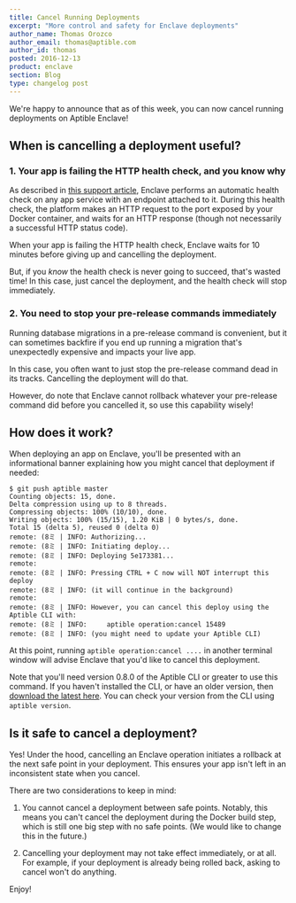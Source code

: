 ```yaml
---
title: Cancel Running Deployments
excerpt: "More control and safety for Enclave deployments"
author_name: Thomas Orozco
author_email: thomas@aptible.com
author_id: thomas
posted: 2016-12-13
product: enclave
section: Blog
type: changelog post
---
```


We're happy to announce that as of this week, you can now cancel running
deployments on Aptible Enclave!

## When is cancelling a deployment useful?

### 1. Your app is failing the HTTP health check, and you know why

As described in [this support article][0], Enclave performs an automatic health
check on any app service with an endpoint attached to it. During this health
check, the platform makes an HTTP request to the port exposed by your Docker
container, and waits for an HTTP response (though not necessarily a successful
HTTP status code).

When your app is failing the HTTP health check, Enclave waits for 10 minutes
before giving up and cancelling the deployment.

But, if you _know_ the health check is never going to succeed, that's wasted
time! In this case, just cancel the deployment, and the health check will stop
immediately.

### 2. You need to stop your pre-release commands immediately

Running database migrations in a pre-release command is convenient, but it can
sometimes backfire if you end up running a migration that's unexpectedly
expensive and impacts your live app.

In this case, you often want to just stop the pre-release command dead in its
tracks. Cancelling the deployment will do that.

However, do note that Enclave cannot rollback whatever your pre-release command
did before you cancelled it, so use this capability wisely!

## How does it work?

When deploying an app on Enclave, you'll be presented with an informational
banner explaining how you might cancel that deployment if needed:

```
$ git push aptible master
Counting objects: 15, done.
Delta compression using up to 8 threads.
Compressing objects: 100% (10/10), done.
Writing objects: 100% (15/15), 1.20 KiB | 0 bytes/s, done.
Total 15 (delta 5), reused 0 (delta 0)
remote: (8ミ | INFO: Authorizing...
remote: (8ミ | INFO: Initiating deploy...
remote: (8ミ | INFO: Deploying 5e173381...
remote:
remote: (8ミ | INFO: Pressing CTRL + C now will NOT interrupt this deploy
remote: (8ミ | INFO: (it will continue in the background)
remote:
remote: (8ミ | INFO: However, you can cancel this deploy using the Aptible CLI with:
remote: (8ミ | INFO:     aptible operation:cancel 15489
remote: (8ミ | INFO: (you might need to update your Aptible CLI)
```

At this point, running `aptible operation:cancel ....` in another terminal
window will advise Enclave that you'd like to cancel this deployment.

Note that you'll need version 0.8.0 of the Aptible CLI or greater to use
this command. If you haven't installed the CLI, or have an older version, then
[download the latest here][1]. You can check your version from the CLI using
`aptible version`.

## Is it safe to cancel a deployment?

Yes! Under the hood, cancelling an Enclave operation initiates a rollback at
the next safe point in your deployment. This ensures your app isn't left in an
inconsistent state when you cancel.

There are two considerations to keep in mind:

  1. You cannot cancel a deployment between safe points. Notably, this means
     you can't cancel the deployment during the Docker build step, which is
     still one big step with no safe points. (We would like to change this in
     the future.)

  2. Cancelling your deployment may not take effect immediately, or at all. For
     example, if your deployment is already being rolled back, asking to cancel
     won't do anything.

Enjoy!

[0]: https://www.aptible.com/support/topics/troubleshooting/health-check-failed/
[1]: https://www.aptible.com/support/toolbelt/
